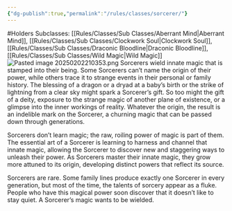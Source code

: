 ```yaml
---
{"dg-publish":true,"permalink":"/rules/classes/sorcerer/"}
---
```


#Holders
Subclasses: [[Rules/Classes/Sub Classes/Aberrant Mind\|Aberrant Mind]], [[Rules/Classes/Sub Classes/Clockwork Soul\|Clockwork Soul]], [[Rules/Classes/Sub Classes/Draconic Bloodline\|Draconic Bloodline]], [[Rules/Classes/Sub Classes/Wild Magic\|Wild Magic]]
![Pasted image 20250202210353.png](/img/user/Images/Pasted%20image%2020250202210353.png)
Sorcerers wield innate magic that is stamped into their being. Some Sorcerers can’t name the origin of their power, while others trace it to strange events in their personal or family history. The blessing of a dragon or a dryad at a baby’s birth or the strike of lightning from a clear sky might spark a Sorcerer’s gift. So too might the gift of a deity, exposure to the strange magic of another plane of existence, or a glimpse into the inner workings of reality. Whatever the origin, the result is an indelible mark on the Sorcerer, a churning magic that can be passed down through generations.

Sorcerers don’t learn magic; the raw, roiling power of magic is part of them. The essential art of a Sorcerer is learning to harness and channel that innate magic, allowing the Sorcerer to discover new and staggering ways to unleash their power. As Sorcerers master their innate magic, they grow more attuned to its origin, developing distinct powers that reflect its source.

Sorcerers are rare. Some family lines produce exactly one Sorcerer in every generation, but most of the time, the talents of sorcery appear as a fluke. People who have this magical power soon discover that it doesn’t like to stay quiet. A Sorcerer’s magic wants to be wielded.